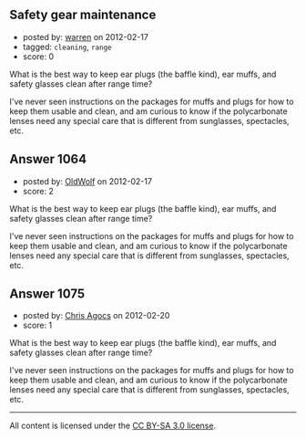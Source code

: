 ## Safety gear maintenance

- posted by: [warren](https://stackexchange.com/users/-1/143-warren) on 2012-02-17
- tagged: `cleaning`, `range`
- score: 0

What is the best way to keep ear plugs (the baffle kind), ear muffs, and safety glasses clean after range time?

I've never seen instructions on the packages for muffs and plugs for how to keep them usable and clean, and am curious to know if the polycarbonate lenses need any special care that is different from sunglasses, spectacles, etc.


## Answer 1064

- posted by: [OldWolf](https://stackexchange.com/users/-1/111-oldwolf) on 2012-02-17
- score: 2

What is the best way to keep ear plugs (the baffle kind), ear muffs, and safety glasses clean after range time?

I've never seen instructions on the packages for muffs and plugs for how to keep them usable and clean, and am curious to know if the polycarbonate lenses need any special care that is different from sunglasses, spectacles, etc.


## Answer 1075

- posted by: [Chris Agocs](https://stackexchange.com/users/-1/12-chris-agocs) on 2012-02-20
- score: 1

What is the best way to keep ear plugs (the baffle kind), ear muffs, and safety glasses clean after range time?

I've never seen instructions on the packages for muffs and plugs for how to keep them usable and clean, and am curious to know if the polycarbonate lenses need any special care that is different from sunglasses, spectacles, etc.



---

All content is licensed under the [CC BY-SA 3.0 license](https://creativecommons.org/licenses/by-sa/3.0/).
